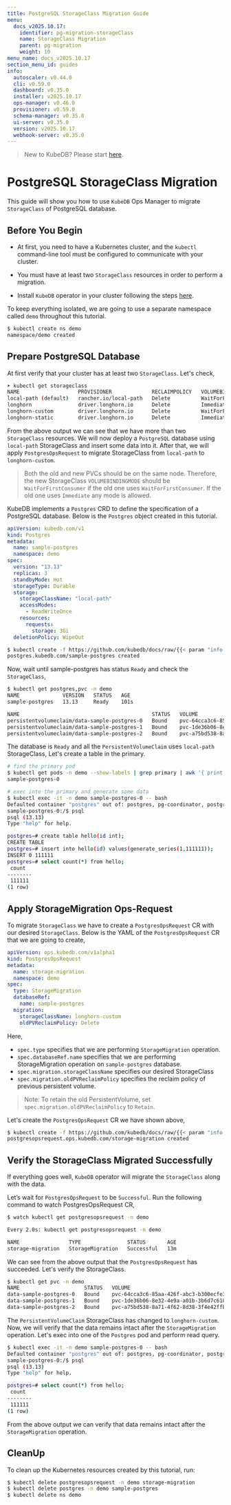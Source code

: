 ```yaml
---
title: PostgreSQL StorageClass Migration Guide
menu:
  docs_v2025.10.17:
    identifier: pg-migration-storageClass
    name: StorageClass Migration
    parent: pg-migration
    weight: 10
menu_name: docs_v2025.10.17
section_menu_id: guides
info:
  autoscaler: v0.44.0
  cli: v0.59.0
  dashboard: v0.35.0
  installer: v2025.10.17
  ops-manager: v0.46.0
  provisioner: v0.59.0
  schema-manager: v0.35.0
  ui-server: v0.35.0
  version: v2025.10.17
  webhook-server: v0.35.0
---
```


> New to KubeDB? Please start [here](/docs/v2025.10.17/README).

# PostgreSQL StorageClass Migration

This guide will show you how to use `KubeDB` Ops Manager to  migrate `StorageClass` of PostgreSQL database.

## Before You Begin

- At first, you need to have a Kubernetes cluster, and the `kubectl` command-line tool must be configured to communicate with your cluster.

- You must have at least two `StorageClass` resources in order to perform a migration.

- Install `KubeDB` operator in your cluster following the steps [here](/docs/v2025.10.17/setup/README).

To keep everything isolated, we are going to use a separate namespace called `demo` throughout this tutorial.

```bash
$ kubectl create ns demo
namespace/demo created
```

## Prepare PostgreSQL Database

At first verify that your cluster has at least two `StorageClass`. Let's check,

```bash
➤ kubectl get storageclass
NAME                   PROVISIONER             RECLAIMPOLICY   VOLUMEBINDINGMODE      ALLOWVOLUMEEXPANSION   AGE
local-path (default)   rancher.io/local-path   Delete          WaitForFirstConsumer   false                  12d
longhorn               driver.longhorn.io      Delete          Immediate              true                   12d
longhorn-custom        driver.longhorn.io      Delete          WaitForFirstConsumer   true                   2d20h
longhorn-static        driver.longhorn.io      Delete          Immediate              true                   12d
```
From the above output we can see that we have more than two `StorageClass` resources. We will now deploy a `PostgreSQL` database using `local-path` StorageClass and insert some data into it.
After that, we will apply `PostgresOpsRequest` to migrate StorageClass from `local-path` to `longhorn-custom`.

> Both the old and new PVCs should be on the same node. Therefore, the new StorageClass `VOLUMEBINDINGMODE` should be `WaitForFirstConsumer` if the old one uses `WaitForFirstConsumer`. If the old one uses `Immediate` any mode is allowed.

KubeDB implements a `Postgres` CRD to define the specification of a PostgreSQL database. Below is the `Postgres` object created in this tutorial.

```yaml
apiVersion: kubedb.com/v1
kind: Postgres
metadata:
  name: sample-postgres
  namespace: demo
spec:
  version: "13.13"
  replicas: 3
  standbyMode: Hot
  storageType: Durable
  storage:
    storageClassName: "local-path"
    accessModes:
      - ReadWriteOnce
    resources:
      requests:
        storage: 3Gi
  deletionPolicy: WipeOut
```

```bash
$ kubectl create -f https://github.com/kubedb/docs/raw/{{< param "info.version" >}}/docs/examples/postgres/migration/sample-postgres.yaml
postgres.kubedb.com/sample-postgres created
```
Now, wait until sample-postgres has status `Ready` and check the `StorageClass`,

```bash
$ kubectl get postgres,pvc -n demo
NAME              VERSION   STATUS   AGE
sample-postgres   13.13     Ready    101s

NAME                                           STATUS   VOLUME                                     CAPACITY   ACCESS MODES   STORAGECLASS   VOLUMEATTRIBUTESCLASS   AGE
persistentvolumeclaim/data-sample-postgres-0   Bound    pvc-64cca3c6-85aa-426f-abc3-b300ecfe365a   3Gi        RWO            local-path     <unset>                 96s
persistentvolumeclaim/data-sample-postgres-1   Bound    pvc-1de36b06-8e32-4e9a-a01b-3b6d7c618688   3Gi        RWO            local-path     <unset>                 90s
persistentvolumeclaim/data-sample-postgres-2   Bound    pvc-a75bd538-8a71-4f62-8d38-3f4e42ffb225   3Gi        RWO            local-path     <unset>                 85s
```

The database is `Ready` and all the `PersistentVolumeClaim` uses `local-path`  StorageClass, Let's create a table in the primary.

```bash
# find the primary pod
$ kubectl get pods -n demo --show-labels | grep primary | awk '{ print $1 }'
sample-postgres-0

# exec into the primary and generate some data
$ kubectl exec -it -n demo sample-postgres-0 -- bash
Defaulted container "postgres" out of: postgres, pg-coordinator, postgres-init-container (init)
sample-postgres-0:/$ psql
psql (13.13)
Type "help" for help.

postgres=# create table hello(id int);
CREATE TABLE
postgres=# insert into hello(id) values(generate_series(1,111111));
INSERT 0 111111
postgres=# select count(*) from hello;
 count  
--------
 111111
(1 row)

```

## Apply StorageMigration Ops-Request
To migrate `StorageClass` we have to create a `PostgresOpsRequest` CR with our desired `StorageClass`. Below is the YAML of the `PostgresOpsRequest` CR that we are going to create,

```yaml
apiVersion: ops.kubedb.com/v1alpha1
kind: PostgresOpsRequest
metadata:
  name: storage-migration
  namespace: demo
spec:
  type: StorageMigration
  databaseRef:
    name: sample-postgres
  migration:
    storageClassName: longhorn-custom
    oldPVReclaimPolicy: Delete
```

Here,

- `spec.type` specifies that we are performing `StorageMigration` operation.
- `spec.databaseRef.name` specifies that we are performing StorageMigration operation on `sample-postgres` database.
- `spec.migration.storageClassName` specifies our desired StorageClass
- `spec.migration.oldPVReclaimPolicy` specifies the reclaim policy of previous persistent volume. 

> Note: To retain the old PersistentVolume, set `spec.migration.oldPVReclaimPolicy` to `Retain`.

Let's create the `PostgresOpsRequest` CR we have shown above,

``` bash
$ kubectl create -f https://github.com/kubedb/docs/raw/{{< param "info.version" >}}/docs/examples/postgres/migration/storage-migration.yaml
postgresopsrequest.ops.kubedb.com/storage-migration created
```
## Verify the StorageClass Migrated Successfully

If everything goes well, `KubeDB` operator will migrate the `StorageClass` along with the data.

Let’s wait for `PostgresOpsRequest` to be `Successful`. Run the following command to watch PostgresOpsRequest CR,

``` bash
$ watch kubectl get postgresopsrequest -n demo

Every 2.0s: kubectl get postgresopsrequest -n demo  

NAME                TYPE               STATUS       AGE
storage-migration   StorageMigration   Successful   13m
```

We can see from the above output that the `PostgresOpsRequest` has succeeded. Let's verify the StorageClass.

``` bash
$ kubectl get pvc -n demo
NAME                     STATUS   VOLUME                                     CAPACITY   ACCESS MODES   STORAGECLASS        VOLUMEATTRIBUTESCLASS   AGE
data-sample-postgres-0   Bound    pvc-64cca3c6-85aa-426f-abc3-b300ecfe365a   3Gi        RWO            longhorn-custom     <unset>                 21m
data-sample-postgres-1   Bound    pvc-1de36b06-8e32-4e9a-a01b-3b6d7c618688   3Gi        RWO            longhorn-custom     <unset>                 21m
data-sample-postgres-2   Bound    pvc-a75bd538-8a71-4f62-8d38-3f4e42ffb225   3Gi        RWO            longhorn-custom     <unset>                 21m
```

The `PersistentVolumeClaim` StorageClass has changed to `longhorn-custom`. Now, we will verify that the data remains intact after the `StorageMigration` operation. Let's exec into one of the `Postgres` pod and perform read query.

```bash
$ kubectl exec -it -n demo sample-postgres-0 -- bash
Defaulted container "postgres" out of: postgres, pg-coordinator, postgres-init-container (init)
sample-postgres-0:/$ psql
psql (13.13)
Type "help" for help.

postgres=# select count(*) from hello;
 count  
--------
 111111
(1 row)
```

From the above output we can verify that data remains intact after the `StorageMigration` operation.

## CleanUp

To clean up the Kubernetes resources created by this tutorial, run:

```bash
$ kubectl delete postgresopsrequest -n demo storage-migration
$ kubectl delete postgres -n demo sample-postgres
$ kubectl delete ns demo
```